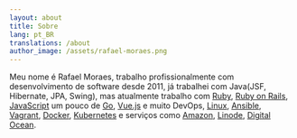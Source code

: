 ```yaml
---
layout: about
title: Sobre
lang: pt_BR
translations: /about
author_image: /assets/rafael-moraes.png
---
```


Meu nome é Rafael Moraes, trabalho profissionalmente com desenvolvimento de software desde 2011, já trabalhei com Java(JSF, Hibernate, JPA, Swing), mas atualmente trabalho com [Ruby](https://www.ruby-lang.org/pt/), [Ruby on Rails](https://pt.wikipedia.org/wiki/Ruby_on_Rails), [JavaScript](https://developer.mozilla.org/pt-BR/docs/Aprender/JavaScript) um pouco de [Go](https://pt.wikipedia.org/wiki/Go_(linguagem_de_programa%C3%A7%C3%A3o)), [Vue.js](https://br.vuejs.org/index.html) e muito DevOps, [Linux](https://pt.wikipedia.org/wiki/Linux), [Ansible](https://pt.wikiversity.org/wiki/Ferramenta_de_automatiza%C3%A7%C3%A3o_Ansible#Introdu%C3%A7%C3%A3o), [Vagrant](https://www.vagrantup.com/intro/index.html), [Docker](https://pt.wikipedia.org/wiki/Docker_(software)), [Kubernetes](https://www.redhat.com/pt-br/topics/containers/what-is-kubernetes) e serviços como [Amazon](https://aws.amazon.com/pt/), [Linode](https://www.linode.com/), [Digital Ocean](https://www.digitalocean.com/).
